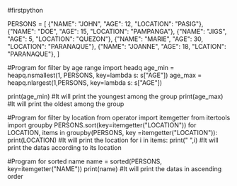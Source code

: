 #firstpython

PERSONS = [
{"NAME": "JOHN", "AGE": 12, "LOCATION": "PASIG"},
{"NAME": "DOE", "AGE": 15, "LOCATION": "PAMPANGA"},
{"NAME": "JIGS", "AGE": 5, "LOCATION": "QUEZON"},
{"NAME": "MARIE", "AGE": 30, "LOCATION": "PARANAQUE"},
{"NAME": "JOANNE", "AGE": 18, "LCATION": "PARANAQUE"},
]

#Program for filter by age range
import headq
age_min = heapq.nsmallest(1, PERSONS, key=lambda s: s["AGE"])
age_max = heapq.nlargest(1,PERSONS, key=lambda s: s["AGE"])

print(age_min) #It will print the youngest among the group
print(age_max) #It will print the oldest among the group

#Program for filter by location
from operator import itemgetter
from itertools import groupby
PERSONS.sort(key=itemgetter("LOCATION"))
for LOCATION, items in groupby(PERSONS, key =itemgetter("LOCATION")):
	print(LOCATION) #It will print the location
	for i in items:
		print(" ",i) #It will print the datas according to its location
    
#Program for sorted name
name = sorted(PERSONS, key=itemgetter("NAME"))
print(name) #It will print the datas in ascending order
